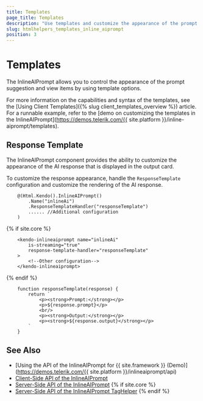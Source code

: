 ```yaml
---
title: Templates
page_title: Templates
description: "Use templates and customize the appearance of the prompt suggestion and view items of the Telerik UI InlineAIPrompt component for {{ site.framework }}."
slug: htmlhelpers_templates_inline_aiprompt
position: 3
---
```


# Templates

The InlineAIPrompt allows you to control the appearance of the prompt suggestion and view items by using template options.

For more information on the capabilities and syntax of the templates, see the [Using Client Templates]({% slug client_templates_overview %}) article. For a runnable example, refer to the [demo on customizing the templates in the InlineAIPrompt](https://demos.telerik.com/{{ site.platform }}/inline-aiprompt/templates).

## Response Template

The InlineAIPrompt component provides the ability to customize the appearance of the AI response that is displayed in the output card.

To customize the response appearance, handle the `ResponseTemplate` configuration and customize the rendering of the AI response. 

```HtmlHelper
    @(Html.Kendo().InlineAIPrompt()
        .Name("inlineAi")
        .ResponseTemplateHandler("responseTemplate")
        ...... //Additional configuration
    )
```
{% if site.core %}
```TagHelper
    <kendo-inlineaiprompt name="inlineAi"
        is-streaming="true"
        response-template-handler="responseTemplate"
    >
        <!--Other configuration-->
    </kendo-inlineaiprompt>
```
{% endif %}
```JS scripts
    function responseTemplate(response) {
        return `
            <p><strong>Prompt:</strong></p>
            <p>${response.prompt}</p>
            <br/>
            <p><strong>Output:</strong></p>
            <p><strong>${response.output}</strong></p>
        `
    }
```

## See Also

* [Using the API of the InlineAIPrompt for {{ site.framework }} (Demo)](https://demos.telerik.com/{{ site.platform }}/inlineaiprompt/api)
* [Client-Side API of the InlineAIPrompt](https://docs.telerik.com/kendo-ui/api/javascript/ui/inlineaiprompt)
* [Server-Side API of the InlineAIPrompt](/api/inlineaiprompt)
{% if site.core %}
* [Server-Side API of the InlineAIPrompt TagHelper](/api/taghelpers/inlineaiprompt)
{% endif %}